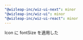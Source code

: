 ```yaml
---
"@wizleap-inc/wiz-ui-next": minor
"@wizleap-inc/wiz-ui": minor
"@wizleap-inc/wiz-ui-react": minor
---
```


Icon に fontSize を適用した
